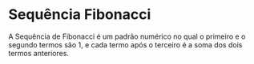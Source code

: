 # Sequência Fibonacci

A Sequência de Fibonacci é um padrão numérico no qual o primeiro e o segundo termos são 1, e cada termo após o terceiro é a soma dos dois termos anteriores.
